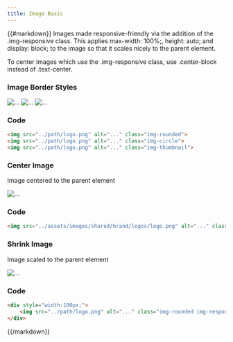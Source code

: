 ```yaml
---
title: Image Basic 
---
```

{{#markdown}}
Images made responsive-friendly via the addition of the .img-responsive class. This applies max-width: 100%;, height: auto; and display: block; to the image so that it scales nicely to the parent element.

To center images which use the .img-responsive class, use .center-block instead of .text-center.


### Image Border Styles

<div class="library__example" style="width:100%;">
<img src="../assets/images/shared/brand/logos/logo.png" alt="..." class="img-rounded">
<img src="../assets/images/shared/brand/logos/logo.png" alt="..." class="img-circle">
<img src="../assets/images/shared/brand/logos/logo.png" alt="..." class="img-thumbnail">  
</div>

### Code
```html
<img src="../path/logo.png" alt="..." class="img-rounded">
<img src="../path/logo.png" alt="..." class="img-circle">
<img src="../path/logo.png" alt="..." class="img-thumbnail">  
```


### Center Image

Image centered to the parent element

<div class="library__example">
<img src="../assets/images/shared/brand/logos/logo.png" alt="..." class="img-rounded center-block"> 
</div>




### Code
```html
<img src="../assets/images/shared/brand/logos/logo.png" alt="..." class="img-rounded center-block"> 
```



### Shrink Image

Image scaled to the parent element

<div class="library__example" style="width:100px;">
<img src="../assets/images/shared/brand/logos/logo.png" alt="..." class="img-rounded img-responsive">
</div>


### Code
```html
<div style="width:100px;">
    <img src="../path/logo.png" alt="..." class="img-rounded img-responsive">
</div>
```
{{/markdown}}


